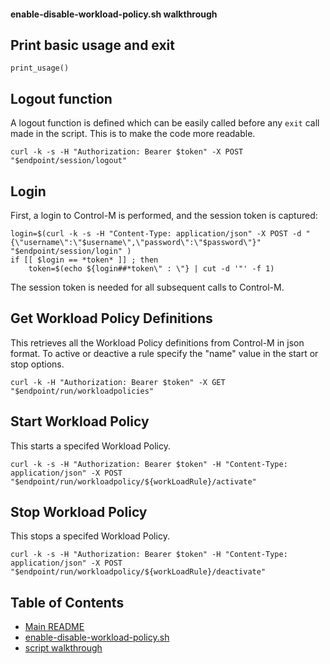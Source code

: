 #### enable-disable-workload-policy.sh walkthrough

## Print basic usage and exit
```
print_usage()
```
## Logout function
A logout function is defined which can be easily called before any `exit` call
made in the script. This is to make the code more readable.
```
curl -k -s -H "Authorization: Bearer $token" -X POST "$endpoint/session/logout"
```

## Login
First, a login to Control-M is performed, and the session token is captured:
```
login=$(curl -k -s -H "Content-Type: application/json" -X POST -d "{\"username\":\"$username\",\"password\":\"$password\"}" "$endpoint/session/login" )
if [[ $login == *token* ]] ; then
	token=$(echo ${login##*token\" : \"} | cut -d '"' -f 1)
```

The session token is needed for all subsequent calls to Control-M.

## Get Workload Policy Definitions

This retrieves all the Workload Policy definitions from Control-M in json format.
To active or deactive a rule specify the "name" value in the start or stop options.

```
curl -k -H "Authorization: Bearer $token" -X GET "$endpoint/run/workloadpolicies"
```

## Start Workload Policy
This starts a specifed Workload Policy.
```
curl -k -s -H "Authorization: Bearer $token" -H "Content-Type: application/json" -X POST "$endpoint/run/workloadpolicy/${workLoadRule}/activate"
```

## Stop Workload Policy
This stops a specifed Workload Policy.
``` 
curl -k -s -H "Authorization: Bearer $token" -H "Content-Type: application/json" -X POST "$endpoint/run/workloadpolicy/${workLoadRule}/deactivate"
```

## Table of Contents
* [Main README](../README.md)
* [enable-disable-workload-policy.sh](./enable-disable-workload-policy.sh)
* [script walkthrough](./enable-disable-workload-policy-README.md)